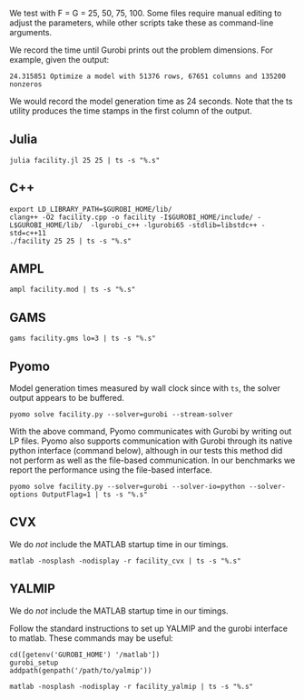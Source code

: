 
We test with F = G = 25, 50, 75, 100. Some files require manual editing to adjust the parameters, while other scripts take these as command-line arguments.

We record the time until Gurobi prints out the problem dimensions. For example, given the output:

    24.315851 Optimize a model with 51376 rows, 67651 columns and 135200 nonzeros

We would record the model generation time as 24 seconds. Note that the ts utility produces the time stamps in the first column of the output.

## Julia

```
julia facility.jl 25 25 | ts -s "%.s"
```

## C++

```
export LD_LIBRARY_PATH=$GUROBI_HOME/lib/
clang++ -O2 facility.cpp -o facility -I$GUROBI_HOME/include/ -L$GUROBI_HOME/lib/  -lgurobi_c++ -lgurobi65 -stdlib=libstdc++ -std=c++11
./facility 25 25 | ts -s "%.s"
```

## AMPL

```
ampl facility.mod | ts -s "%.s"
```

## GAMS

```
gams facility.gms lo=3 | ts -s "%.s"
```

## Pyomo

Model generation times measured by wall clock since with ``ts``, the solver output appears to be buffered.


```
pyomo solve facility.py --solver=gurobi --stream-solver
```

With the above command, Pyomo communicates with Gurobi by writing out LP files. Pyomo also supports communication with Gurobi through its native python interface (command below), although in our tests this method did not perform as well as the file-based communication. In our benchmarks we report the performance using the file-based interface.

```
pyomo solve facility.py --solver=gurobi --solver-io=python --solver-options OutputFlag=1 | ts -s "%.s"
```

## CVX

We do *not* include the MATLAB startup time in our timings.

```
matlab -nosplash -nodisplay -r facility_cvx | ts -s "%.s"
```

## YALMIP

We do *not* include the MATLAB startup time in our timings.

Follow the standard instructions to set up YALMIP and the gurobi interface to matlab.
These commands may be useful:

```
cd([getenv('GUROBI_HOME') '/matlab'])
gurobi_setup
addpath(genpath('/path/to/yalmip'))
```

```
matlab -nosplash -nodisplay -r facility_yalmip | ts -s "%.s"
```
